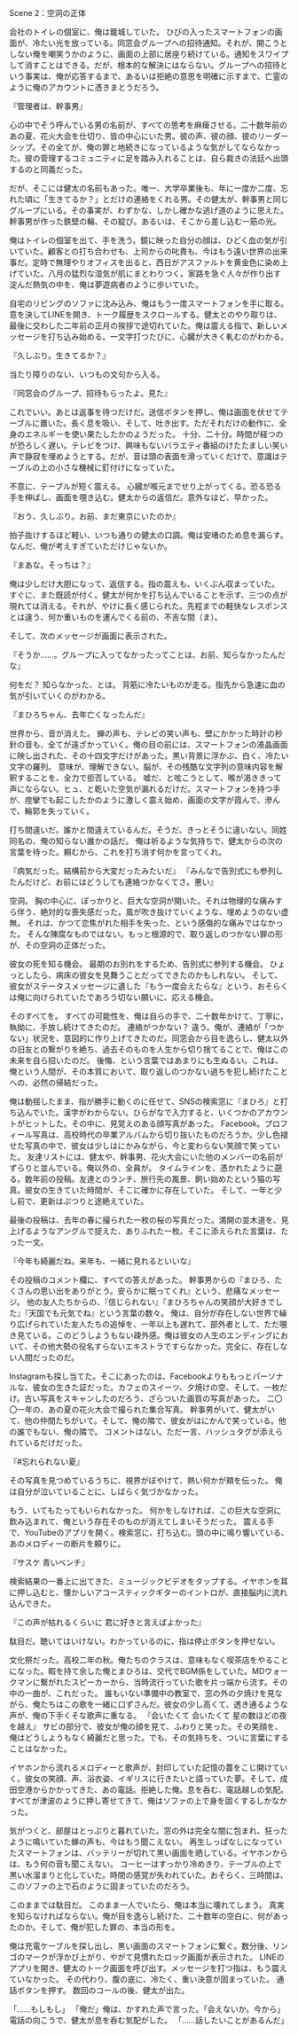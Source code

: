 Scene 2：空洞の正体

会社のトイレの個室に、俺は籠城していた。
ひびの入ったスマートフォンの画面が、冷たい光を放っている。同窓会グループへの招待通知。それが、開こうとしない俺を嘲笑うかのように、画面の上部に居座り続けている。通知をスワイプして消すことはできる。だが、根本的な解決にはならない。グループへの招待という事実は、俺が応答するまで、あるいは拒絶の意思を明確に示すまで、亡霊のように俺のアカウントに憑きまとうだろう。

『管理者は、幹事男』

心の中でそう呼んでいる男の名前が、すべての思考を麻痺させる。二十数年前のあの夏、花火大会を仕切り、皆の中心にいた男。彼の声、彼の顔、彼のリーダーシップ。その全てが、俺の罪と地続きになっているような気がしてならなかった。彼の管理するコミュニティに足を踏み入れることは、自ら裁きの法廷へ出頭するのと同義だった。

だが、そこには健太の名前もあった。唯一、大学卒業後も、年に一度か二度、忘れた頃に「生きてるか？」とだけの連絡をくれる男。その健太が、幹事男と同じグループにいる。その事実が、わずかな、しかし確かな逃げ道のように思えた。
幹事男が作った鉄壁の輪、その綻び。あるいは、そこから差し込む一筋の光。

俺はトイレの個室を出て、手を洗う。鏡に映った自分の顔は、ひどく血の気が引いていた。顧客との打ち合わせも、上司からの叱責も、今はもう遠い世界の出来事だ。定時で無理やりオフィスを出ると、西日がアスファルトを黄金色に染め上げていた。八月の猛烈な湿気が肌にまとわりつく。家路を急ぐ人々が作り出す淀んだ熱気の中を、俺は夢遊病者のように歩いていた。

自宅のリビングのソファに沈み込み、俺はもう一度スマートフォンを手に取る。意を決してLINEを開き、トーク履歴をスクロールする。健太とのやり取りは、最後に交わした二年前の正月の挨拶で途切れていた。俺は震える指で、新しいメッセージを打ち込み始める。一文字打つたびに、心臓が大きく軋むのがわかる。

『久しぶり。生きてるか？』

当たり障りのない、いつもの文句から入る。

『同窓会のグループ、招待もらったよ。見た』

これでいい。あとは返事を待つだけだ。送信ボタンを押し、俺は画面を伏せてテーブルに置いた。長く息を吸い、そして、吐き出す。ただそれだけの動作に、全身のエネルギーを使い果たしたかのようだった。
十分、二十分。時間が経つのが恐ろしく遅い。テレビをつけ、興味もないバラエティ番組のけたたましい笑い声で静寂を埋めようとする。だが、音は頭の表面を滑っていくだけで、意識はテーブルの上の小さな機械に釘付けになっていた。

不意に、テーブルが短く震える。
心臓が喉元までせり上がってくる。恐る恐る手を伸ばし、画面を覗き込む。健太からの返信だ。意外なほど、早かった。

『おう、久しぶり。お前、まだ東京にいたのか』

拍子抜けするほど軽い、いつも通りの健太の口調。俺は安堵のため息を漏らす。なんだ、俺が考えすぎていただけじゃないか。

『まあな。そっちは？』

俺は少しだけ大胆になって、返信する。指の震えも、いくぶん収まっていた。
すぐに、また既読が付く。健太が何かを打ち込んでいることを示す、三つの点が現れては消える。それが、やけに長く感じられた。先程までの軽快なレスポンスとは違う、何か重いものを運んでくる前の、不吉な間（ま）。

そして、次のメッセージが画面に表示された。

『そうか……。グループに入ってなかったってことは、お前、知らなかったんだな』

何をだ？ 知らなかった、とは。
背筋に冷たいものが走る。指先から急速に血の気が引いていくのがわかる。

『まひろちゃん、去年亡くなったんだ』

世界から、音が消えた。
蝉の声も、テレビの笑い声も、壁にかかった時計の秒針の音も、全てが遠ざかっていく。俺の目の前には、スマートフォンの液晶画面に映し出された、その十四文字だけがあった。黒い背景に浮かぶ、白く、冷たい文字の羅列。
意味が、理解できない。脳が、その残酷な文字列の意味内容を解釈することを、全力で拒否している。
嘘だ、と呟こうとして、喉が渇ききって声にならない。ヒュ、と乾いた空気が漏れるだけだ。スマートフォンを持つ手が、痙攣でも起こしたかのように激しく震え始め、画面の文字が霞んで、滲んで、輪郭を失っていく。

打ち間違いだ。誰かと間違えているんだ。そうだ、きっとそうに違いない。同姓同名の、俺の知らない誰かの話だ。
俺は祈るような気持ちで、健太からの次の言葉を待った。頼むから、これを打ち消す何かを言ってくれ。

『病気だった。結構前から大変だったみたいだ』
『みんなで告別式にも参列したんだけど、お前にはどうしても連絡つかなくてさ。悪い』

空洞。
胸の中心に、ぽっかりと、巨大な空洞が開いた。それは物理的な痛みすら伴う、絶対的な喪失感だった。風が吹き抜けていくような、埋めようのない虚無。
それは、かつて恋焦がれた相手を失った、という感傷的な痛みではなかった。
そんな陳腐なものではない。もっと根源的で、取り返しのつかない罪の形が、その空洞の正体だった。

彼女の死を知る機会。
最期のお別れをするため、告別式に参列する機会。
ひょっとしたら、病床の彼女を見舞うことだってできたのかもしれない。
そして、彼女がステータスメッセージに遺した『もう一度会えたらな』という、おそらくは俺に向けられていたであろう切ない願いに、応える機会。

そのすべてを。
すべての可能性を、俺は自らの手で、二十数年かけて、丁寧に、執拗に、手放し続けてきたのだ。
連絡がつかない？ 違う。俺が、連絡が「つかない」状況を、意図的に作り上げてきたのだ。同窓会から目を逸らし、健太以外の旧友との繋がりを絶ち、過去そのものを人生から切り捨てることで、俺はこの未来を自ら招いたのだ。
後悔、という言葉ではあまりにも生ぬるい。これは、俺という人間が、その本質において、取り返しのつかない過ちを犯し続けたことへの、必然の帰結だった。

俺は動揺したまま、指が勝手に動くのに任せて、SNSの検索窓に『まひろ』と打ち込んでいた。漢字がわからない。ひらがなで入力すると、いくつかのアカウントがヒットした。その中に、見覚えのある顔写真があった。
Facebook。プロフィール写真は、高校時代の卒業アルバムから切り抜いたものだろうか。少し色褪せた写真の中で、彼女は少しはにかみながら、今と変わらない笑顔で笑っていた。
友達リストには、健太や、幹事男、花火大会にいた他のメンバーの名前がずらりと並んでいる。俺以外の、全員が。
タイムラインを、憑かれたように遡る。数年前の投稿。友達とのランチ、旅行先の風景、飼い始めたという猫の写真。彼女の生きていた時間が、そこに確かに存在していた。
そして、一年と少し前で、更新はぷつりと途絶えていた。

最後の投稿は、去年の春に撮られた一枚の桜の写真だった。満開の並木道を、見上げるようなアングルで捉えた、ありふれた一枚。そこに添えられた言葉は、たった一文。

『今年も綺麗だね。来年も、一緒に見れるといいな』

その投稿のコメント欄に、すべての答えがあった。
幹事男からの『まひろ、たくさんの思い出をありがとう。安らかに眠ってくれ』という、悲痛なメッセージ。
他の友人たちからの、『信じられない』『まひろちゃんの笑顔が大好きでした』『天国でも元気でね』という言葉の数々。
俺は、自分が存在しない世界で繰り広げられていた友人たちの追悼を、一年以上も遅れて、部外者として、ただ覗き見ている。このどうしようもない疎外感。俺は彼女の人生のエンディングにおいて、その他大勢の役名すらないエキストラですらなかった。完全に、存在しない人間だったのだ。

Instagramも探し当てた。そこにあったのは、Facebookよりももっとパーソナルな、彼女の生きた証だった。カフェのスイーツ、夕焼けの空、そして、一枚だけ。古い写真をスキャンしたのだろう、ざらついた画質の写真があった。
二〇〇一年の、あの夏の花火大会で撮られた集合写真。
幹事男がいて、健太がいて、他の仲間たちがいて。そして、俺の隣で、彼女がはにかんで笑っている。他の誰でもない、俺の隣で。
コメントはない。ただ一言、ハッシュタグが添えられているだけだった。

『#忘れられない夏』

その写真を見つめているうちに、視界がぼやけて、熱い何かが頬を伝った。
俺は自分が泣いていることに、しばらく気づかなかった。

もう、いてもたってもいられなかった。
何かをしなければ、この巨大な空洞に飲み込まれて、俺という存在そのものが消えてしまいそうだった。
震える手で、YouTubeのアプリを開く。検索窓に、打ち込む。頭の中に鳴り響いている、あのメロディーの断片を頼りに。

『サスケ 青いベンチ』

検索結果の一番上に出てきた、ミュージックビデオをタップする。イヤホンを耳に押し込むと、懐かしいアコースティックギターのイントロが、直接脳内に流れ込んできた。

『この声が枯れるくらいに 君に好きと言えばよかった』

駄目だ。聴いてはいけない。わかっているのに、指は停止ボタンを押せない。

文化祭だった。高校二年の秋。俺たちのクラスは、意味もなく喫茶店をやることになった。暇を持て余した俺とまひろは、交代でBGM係をしていた。MDウォークマンに繋がれたスピーカーから、当時流行っていた歌を片っ端から流す。その中の一曲が、これだった。
誰もいない準備中の教室で、窓の外の夕焼けを見ながら、俺たちはこの歌を一緒に口ずさんだ。彼女の少し高くて、透き通るような声が、俺の下手くそな歌声に重なる。
『会いたくて 会いたくて 星の数ほどの夜を越え』
サビの部分で、彼女が俺の顔を見て、ふわりと笑った。その笑顔を、俺はどうしようもなく綺麗だと思った。でも、その気持ちを、ついに言葉にすることはなかった。

イヤホンから流れるメロディーと歌声が、封印していた記憶の蓋をこじ開けていく。彼女の笑顔、声、浴衣姿、イギリスに行きたいと語っていた夢。そして、成田空港からかかってきた、あの電話。拒絶した俺。息を呑む、電話越しの気配。
すべてが津波のように押し寄せてきて、俺はソファの上で身を固くするしかなかった。

気がつくと、部屋はとっぷりと暮れていた。窓の外は完全な闇に包まれ、狂ったように鳴いていた蝉の声も、今はもう聞こえない。
再生しっぱなしになっていたスマートフォンは、バッテリーが切れて黒い画面を晒している。イヤホンからは、もう何の音も聞こえない。
コーヒーはすっかり冷めきり、テーブルの上で黒い水溜まりと化していた。時間の感覚が失われていた。おそらく、三時間は、このソファの上で石のように固まっていたのだろう。

このままでは駄目だ。
このまま一人でいたら、俺は本当に壊れてしまう。
真実を知らなければならない。俺が目を逸らし続けた、二十数年の空白に、何があったのか。そして、俺が犯した罪の、本当の形を。

俺は充電ケーブルを探し出し、黒い画面のスマートフォンに繋ぐ。数分後、リンゴのマークが浮かび上がり、やがて見慣れたロック画面が表示された。
LINEのアプリを開き、健太のトーク画面を呼び出す。メッセージを打つ指は、もう震えていなかった。
その代わり、腹の底に、冷たく、重い決意が固まっていた。
通話ボタンを押す。
数回のコールの後、健太が出た。

「……もしもし」
「俺だ」俺は、かすれた声で言った。「会えないか。今から」
電話の向こうで、健太が息を呑む気配がした。
「……話したいことがあるんだ」